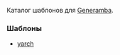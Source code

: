 
Каталог шаблонов для  [Generamba](https://github.com/rambler-digital-solutions/Generamba).

### Шаблоны
- [yarch](https://github.com/alfa-laboratory/YARCH-Template/tree/master/yarch)
